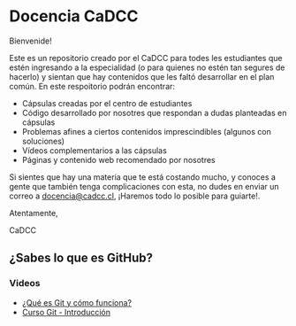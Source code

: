 # Docencia CaDCC

Bienvenide!

Este es un repositorio creado por el CaDCC para todes les estudiantes que estén ingresando a la especialidad (o para quienes no estén tan segures de hacerlo) y sientan que hay contenidos que les faltó desarrollar en el plan común.
En este respoitorio podrán encontrar:
- Cápsulas creadas por el centro de estudiantes
- Código desarrollado por nosotres que respondan a dudas planteadas en cápsulas
- Problemas afines a ciertos contenidos imprescindibles (algunos con soluciones)
- Vídeos complementarios a las cápsulas
- Páginas y contenido web recomendado por nosotres

Si sientes que hay una materia que te está costando mucho, y conoces a gente que también tenga complicaciones con esta, no dudes en enviar un correo a docencia@cadcc.cl, ¡Haremos todo lo posible para guiarte!.

Atentamente,

CaDCC

## ¿Sabes lo que es GitHub?

### Videos
- [¿Qué es Git y cómo funciona?](https://www.youtube.com/watch?v=jGehuhFhtnE&t=116s)
- [Curso Git - Introducción](https://www.youtube.com/watch?v=ANF1X42_ae4)
